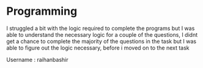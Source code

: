 # Programming
I struggled a bit with the logic required to complete the programs but I was able to understand the necessary logic
for a couple of the questions, I didnt get a chance to complete the majority of the questions in the task but I
was able to figure out the logic necessary, before i moved on to the next task


Username : raihanbashir
